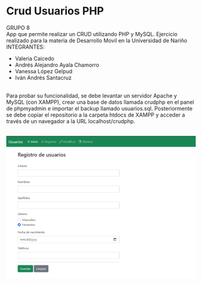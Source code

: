 # Crud Usuarios PHP

GRUPO 8
<br>
App que permite realizar un CRUD utilizando PHP y MySQL. Ejercicio realizado para la materia de Desarrollo Movil en la Universidad de Nariño
<br>
INTEGRANTES: <br>

<ul>
<li>Valeria Caicedo</li>
<li>Andrés Alejandro Ayala Chamorro</li>
<li>Vanessa López Gelpud</li>
<li>Iván Andrés Santacruz</li>
</ul>
<br>
Para probar su funcionalidad, se debe levantar un servidor Apache y MySQL (con XAMPP), crear una base de datos llamada crudphp en el panel de phpmyadmin e importar el backup llamado usuarios.sql. Posteriormente se debe copiar el repositorio a la carpeta htdocs de XAMPP y acceder a través de un navegador a la URL localhost/crudphp.
<br>
<br>

![Screenshot](screenshot.png)







